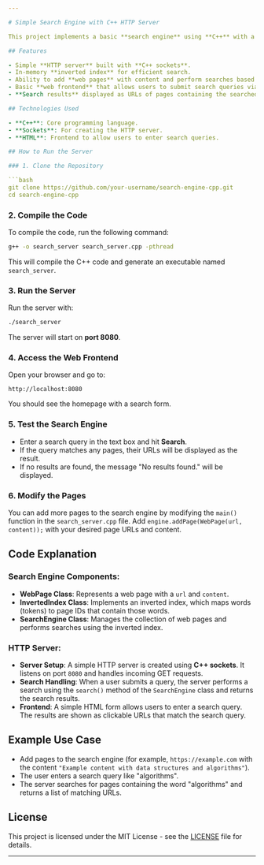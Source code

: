 ```yaml
---

# Simple Search Engine with C++ HTTP Server

This project implements a basic **search engine** using **C++** with a simple **HTTP server**. The search engine indexes web pages and allows users to perform searches for specific content. The server handles search requests and returns results in the form of URLs where the content is found.

## Features

- Simple **HTTP server** built with **C++ sockets**.
- In-memory **inverted index** for efficient search.
- Ability to add **web pages** with content and perform searches based on tokens (words).
- Basic **web frontend** that allows users to submit search queries via a simple HTML form.
- **Search results** displayed as URLs of pages containing the searched tokens.

## Technologies Used

- **C++**: Core programming language.
- **Sockets**: For creating the HTTP server.
- **HTML**: Frontend to allow users to enter search queries.

## How to Run the Server

### 1. Clone the Repository

```bash
git clone https://github.com/your-username/search-engine-cpp.git
cd search-engine-cpp
```

### 2. Compile the Code

To compile the code, run the following command:

```bash
g++ -o search_server search_server.cpp -pthread
```

This will compile the C++ code and generate an executable named `search_server`.

### 3. Run the Server

Run the server with:

```bash
./search_server
```

The server will start on **port 8080**.

### 4. Access the Web Frontend

Open your browser and go to:

```
http://localhost:8080
```

You should see the homepage with a search form.

### 5. Test the Search Engine

- Enter a search query in the text box and hit **Search**.
- If the query matches any pages, their URLs will be displayed as the result.
- If no results are found, the message "No results found." will be displayed.

### 6. Modify the Pages

You can add more pages to the search engine by modifying the `main()` function in the `search_server.cpp` file. Add `engine.addPage(WebPage(url, content));` with your desired page URLs and content.

## Code Explanation

### **Search Engine Components:**

- **WebPage Class**: Represents a web page with a `url` and `content`.
- **InvertedIndex Class**: Implements an inverted index, which maps words (tokens) to page IDs that contain those words.
- **SearchEngine Class**: Manages the collection of web pages and performs searches using the inverted index.

### **HTTP Server:**

- **Server Setup**: A simple HTTP server is created using **C++ sockets**. It listens on port `8080` and handles incoming GET requests.
- **Search Handling**: When a user submits a query, the server performs a search using the `search()` method of the `SearchEngine` class and returns the search results.
- **Frontend**: A simple HTML form allows users to enter a search query. The results are shown as clickable URLs that match the search query.

## Example Use Case

- Add pages to the search engine (for example, `https://example.com` with the content `"Example content with data structures and algorithms"`).
- The user enters a search query like "algorithms".
- The server searches for pages containing the word "algorithms" and returns a list of matching URLs.

## License

This project is licensed under the MIT License - see the [LICENSE](LICENSE) file for details.

---
```

